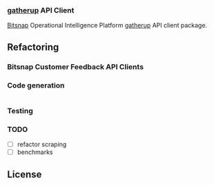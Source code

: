 ### [gatherup]() API Client

[Bitsnap](https://bitsnap.io) Operational Intelligence Platform [gatherup]() API client package.

## Refactoring

### Bitsnap Customer Feedback API Clients

### Code generation

```bash

```

### Testing

### TODO
 - [ ] refactor scraping
 - [ ] benchmarks

## License
